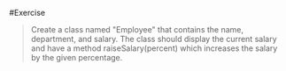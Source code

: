 #Exercise

>Create a class named "Employee" that contains the name,
>department, and salary. The class should display the current
>salary and have a method raiseSalary(percent) which
>increases the salary by the given percentage.
